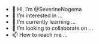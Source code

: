 - 👋 Hi, I’m @SeverineNogema
- 👀 I’m interested in ...
- 🌱 I’m currently learning ...
- 💞️ I’m looking to collaborate on ...
- 📫 How to reach me ...

<!---
SeverineNogema/SeverineNogema is a ✨ special ✨ repository because its `README.md` (this file) appears on your GitHub profile.
You can click the Preview link to take a look at your changes.
--->
